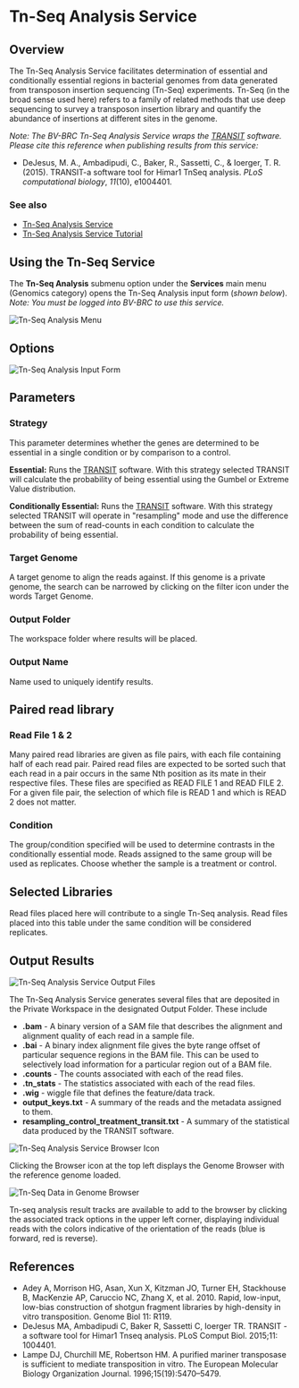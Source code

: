 # Tn-Seq Analysis Service

## Overview
The Tn-Seq Analysis Service facilitates determination of essential and conditionally essential regions in bacterial genomes from data generated from transposon insertion sequencing (Tn-Seq) experiments. Tn-Seq (in the broad sense used here) refers to a family of related methods that use deep sequencing to survey a transposon insertion library and quantify the abundance of insertions at different sites in the genome.

*Note: The BV-BRC Tn-Seq Analysis Service wraps the [TRANSIT](http://journals.plos.org/ploscompbiol/article?id=10.1371/journal.pcbi.1004401) software.  Please cite this reference when publishing results from this service:*

* DeJesus, M. A., Ambadipudi, C., Baker, R., Sassetti, C., & Ioerger, T. R. (2015). TRANSIT-a software tool for Himar1 TnSeq analysis. *PLoS computational biology*, *11*(10), e1004401.

### See also
* [Tn-Seq Analysis Service](https://bv-brc.org/app/Tnseq)
* [Tn-Seq Analysis Service Tutorial](https://docs.bv-brc.org//tutorial/tn-seq/tn-seq.html)

## Using the Tn-Seq Service
The **Tn-Seq Analysis** submenu option under the **Services** main menu (Genomics category) opens the Tn-Seq Analysis input form (*shown below*). *Note: You must be logged into BV-BRC to use this service.*

![Tn-Seq Analysis Menu](../images/BV_services_menu.png)

## Options
![Tn-Seq Analysis Input Form](../images/tn-seq_analysis_input_form.png) 

## Parameters

### Strategy
This parameter determines whether the genes are determined to be essential in a single condition or by comparison to a control.

**Essential:** Runs the
[TRANSIT](http://journals.plos.org/ploscompbiol/article?id=10.1371/journal.pcbi.1004401)
software. With this strategy selected TRANSIT will calculate the probability of being essential using the Gumbel or Extreme Value distribution.

**Conditionally Essential:** Runs the
[TRANSIT](http://journals.plos.org/ploscompbiol/article?id=10.1371/journal.pcbi.1004401)
software. With this strategy selected TRANSIT will operate in "resampling" mode and use the difference between the sum of read-counts in each condition to calculate the probability of being essential.

### Target Genome
A target genome to align the reads against. If this genome is a private genome, the search can be narrowed by clicking on the filter icon under the words Target Genome.

### Output Folder
The workspace folder where results will be placed.

### Output Name
Name used to uniquely identify results.

## Paired read library

### Read File 1 & 2
Many paired read libraries are given as file pairs, with each file containing half of each read pair. Paired read files are expected to be sorted such that each read in a pair occurs in the same Nth position as its mate in their respective files. These files are
specified as READ FILE 1 and READ FILE 2. For a given file pair, the selection of which file is READ 1 and which is READ 2 does not matter.

### Condition
The group/condition specified will be used to determine contrasts in the conditionally essential mode. Reads assigned to the same group will be used as replicates. Choose whether the sample is a treatment or control.

## Selected Libraries
Read files placed here will contribute to a single Tn-Seq analysis. Read files placed into this table under the same condition will be considered replicates.

## Output Results
![Tn-Seq Analysis Service Output Files](../images/tn-seq_output_files.png) 

The Tn-Seq Analysis Service generates several files that are deposited in the Private Workspace in the designated Output Folder. These include

* **.bam** - A binary version of a SAM file that describes the alignment and alignment quality of each read in a sample file.
* **.bai** - A binary index alignment file gives the byte range offset of particular sequence regions in the BAM file. This can be used to selectively load information for a particular region out of a BAM file.
* **.counts** - The counts associated with each of the read files.
* **.tn_stats** - The statistics associated with each of the read files.
* **.wig** - wiggle file that defines the feature/data track.
* **output_keys.txt** - A summary of the reads and the metadata assigned to them.
* **resampling_control_treatment_transit.txt** - A summary of the statistical data produced by the TRANSIT software.

![Tn-Seq Analysis Service Browser Icon](../images/tn-seq_analysis_browser_icon.png)

Clicking the Browser icon at the top left displays the Genome Browser with the reference genome loaded.  

![Tn-Seq Data in Genome Browser](../images/tn-seq_genome_browser.png)

Tn-seq analysis result tracks are available to add to the browser by clicking the associated track options in the upper left corner, displaying individual reads with the colors indicative of the orientation of the reads (blue is forward, red is reverse). 

## References
* Adey A, Morrison HG, Asan, Xun X, Kitzman JO, Turner EH, Stackhouse B, MacKenzie AP, Caruccio NC, Zhang X, et al. 2010. Rapid, low-input, low-bias construction of shotgun fragment libraries by high-density in vitro transposition. Genome Biol 11: R119.
* DeJesus MA, Ambadipudi C, Baker R, Sassetti C, Ioerger TR. TRANSIT - a software tool for Himar1 Tnseq analysis. PLoS Comput Biol. 2015;11: 1004401.
* Lampe DJ, Churchill ME, Robertson HM. A purified mariner transposase is sufficient to mediate transposition in vitro. The European Molecular Biology Organization Journal. 1996;15(19):5470–5479.
